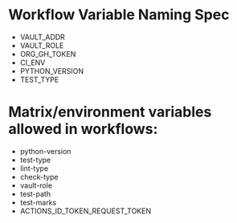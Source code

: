 
# Workflow Variable Naming Spec
- VAULT_ADDR
- VAULT_ROLE
- ORG_GH_TOKEN
- CI_ENV
- PYTHON_VERSION
- TEST_TYPE
# Matrix/environment variables allowed in workflows:
- python-version
- test-type
- lint-type
- check-type
- vault-role
- test-path
- test-marks
- ACTIONS_ID_TOKEN_REQUEST_TOKEN
